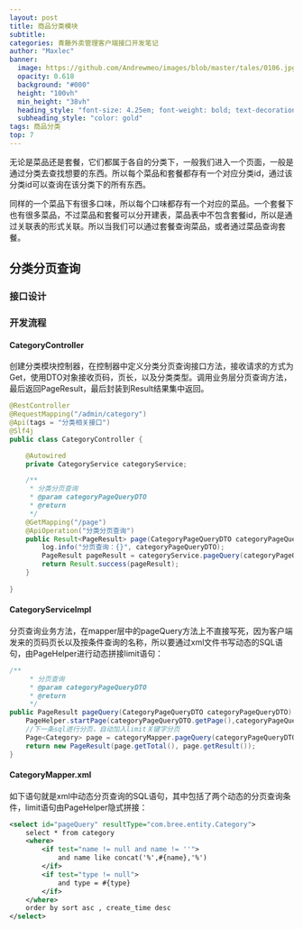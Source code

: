 ```yaml
---
layout: post
title: 商品分类模块
subtitle: 
categories: 青藤外卖管理客户端接口开发笔记
author: "Maxlec"
banner:
  image: https://github.com/Andrewmeo/images/blob/master/tales/0106.jpg?raw=true
  opacity: 0.618
  background: "#000"
  height: "100vh"
  min_height: "38vh"
  heading_style: "font-size: 4.25em; font-weight: bold; text-decoration: underline"
  subheading_style: "color: gold"
tags: 商品分类
top: 7
---
```


无论是菜品还是套餐，它们都属于各自的分类下，一般我们进入一个页面，一般是通过分类去查找想要的东西。所以每个菜品和套餐都存有一个对应分类id，通过该分类id可以查询在该分类下的所有东西。

同样的一个菜品下有很多口味，所以每个口味都存有一个对应的菜品。一个套餐下也有很多菜品，不过菜品和套餐可以分开建表，菜品表中不包含套餐id，所以是通过关联表的形式关联。所以当我们可以通过套餐查询菜品，或者通过菜品查询套餐。

## 分类分页查询

### 接口设计

### 开发流程

#### CategoryController

创建分类模块控制器，在控制器中定义分类分页查询接口方法，接收请求的方式为Get，使用DTO对象接收页码，页长，以及分类类型。调用业务层分页查询方法，最后返回PageResult，最后封装到Result结果集中返回。

```java
@RestController
@RequestMapping("/admin/category")
@Api(tags = "分类相关接口")
@Slf4j
public class CategoryController {

    @Autowired
    private CategoryService categoryService;

    /**
     * 分类分页查询
     * @param categoryPageQueryDTO
     * @return
     */
    @GetMapping("/page")
    @ApiOperation("分类分页查询")
    public Result<PageResult> page(CategoryPageQueryDTO categoryPageQueryDTO){
        log.info("分页查询：{}", categoryPageQueryDTO);
        PageResult pageResult = categoryService.pageQuery(categoryPageQueryDTO);
        return Result.success(pageResult);
    }
    
}
```

#### CategoryServiceImpl

分页查询业务方法，在mapper层中的pageQuery方法上不直接写死，因为客户端发来的页码页长以及按条件查询的名称，所以要通过xml文件书写动态的SQL语句，由PageHelper进行动态拼接limit语句：

```java
/**
     * 分页查询
     * @param categoryPageQueryDTO
     * @return
     */
public PageResult pageQuery(CategoryPageQueryDTO categoryPageQueryDTO) {
    PageHelper.startPage(categoryPageQueryDTO.getPage(),categoryPageQueryDTO.getPageSize());
    //下一条sql进行分页，自动加入limit关键字分页
    Page<Category> page = categoryMapper.pageQuery(categoryPageQueryDTO);
    return new PageResult(page.getTotal(), page.getResult());
}
```

#### CategoryMapper.xml

如下语句就是xml中动态分页查询的SQL语句，其中包括了两个动态的分页查询条件，limit语句由PageHelper隐式拼接：

```xml
<select id="pageQuery" resultType="com.bree.entity.Category">
    select * from category
    <where>
        <if test="name != null and name != ''">
            and name like concat('%',#{name},'%')
        </if>
        <if test="type != null">
            and type = #{type}
        </if>
    </where>
    order by sort asc , create_time desc
</select>
```
